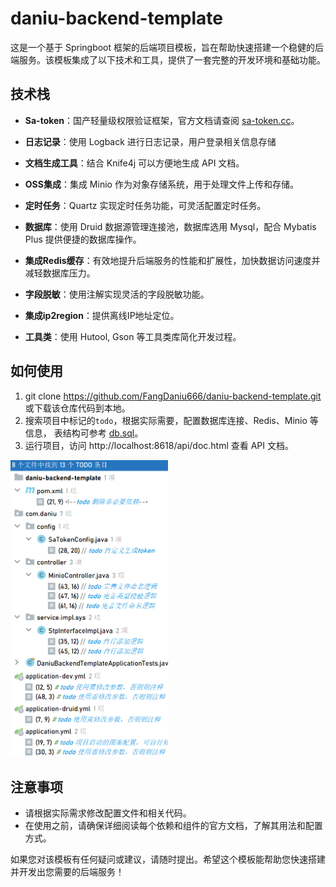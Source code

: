# daniu-backend-template

这是一个基于 Springboot 框架的后端项目模板，旨在帮助快速搭建一个稳健的后端服务。该模板集成了以下技术和工具，提供了一套完整的开发环境和基础功能。

## 技术栈

- **Sa-token**：国产轻量级权限验证框架，官方文档请查阅 [sa-token.cc](https://sa-token.cc/index.html)。

- **日志记录**：使用 Logback 进行日志记录，用户登录相关信息存储

- **文档生成工具**：结合 Knife4j 可以方便地生成 API 文档。

- **OSS集成**：集成 Minio 作为对象存储系统，用于处理文件上传和存储。

- **定时任务**：Quartz 实现定时任务功能，可灵活配置定时任务。

- **数据库**：使用 Druid 数据源管理连接池，数据库选用 Mysql，配合 Mybatis Plus 提供便捷的数据库操作。

- **集成Redis缓存**：有效地提升后端服务的性能和扩展性，加快数据访问速度并减轻数据库压力。

- **字段脱敏**：使用注解实现灵活的字段脱敏功能。

- **集成ip2region**：提供离线IP地址定位。

- **工具类**：使用 Hutool, Gson 等工具类库简化开发过程。

## 如何使用

1. git clone https://github.com/FangDaniu666/daniu-backend-template.git  
    或下载该仓库代码到本地。
2. 搜索项目中标记的`todo`，根据实际需要，配置数据库连接、Redis、Minio 等信息，
    表结构可参考 [db.sql](https://github.com/FangDaniu666/daniu-backend-template/blob/main/src/main/resources/db.sql)。
3. 运行项目，访问 http://localhost:8618/api/doc.html 查看 API 文档。

<img src="imgs/img.png" alt="图片" style="width:50%;">


## 注意事项

- 请根据实际需求修改配置文件和相关代码。
- 在使用之前，请确保详细阅读每个依赖和组件的官方文档，了解其用法和配置方式。

如果您对该模板有任何疑问或建议，请随时提出。希望这个模板能帮助您快速搭建并开发出您需要的后端服务！
